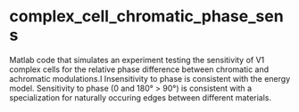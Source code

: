 # complex_cell_chromatic_phase_sens
Matlab code that simulates an experiment testing the sensitivity of V1 complex cells for the relative phase difference between chromatic and achromatic modulations.I
Insensitivity to phase is consistent with the energy model.
Sensitivity to phase (0 and 180° > 90°) is consistent with a specialization for naturally occuring edges between different materials. 
